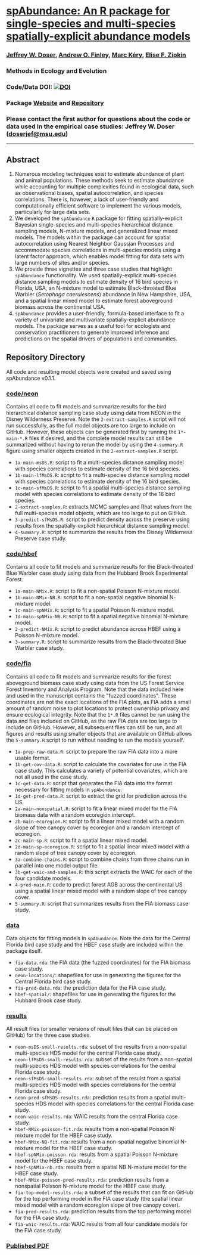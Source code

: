 # [spAbundance: An R package for single-species and multi-species spatially-explicit abundance models](https://besjournals.onlinelibrary.wiley.com/doi/full/10.1111/2041-210X.14332)

### [Jeffrey W. Doser](https://www.jeffdoser.com/), [Andrew O. Finley](https://www.finley-lab.com/), [Marc K&eacute;ry](https://www.mbr-pwrc.usgs.gov/pubanalysis/keryroylebook/), [Elise F. Zipkin](https://zipkinlab.org/) 

### Methods in Ecology and Evolution 

### Code/Data DOI: [![DOI](https://zenodo.org/badge/774694026.svg)](https://zenodo.org/doi/10.5281/zenodo.10841650)

### Package [Website](https://www.jeffdoser.com/files/spabundance-web/) and [Repository](https://github.com/doserjef/spAbundance/)

### Please contact the first author for questions about the code or data used in the empirical case studies: Jeffrey W. Doser (doserjef@msu.edu)

---------------------------------

## Abstract

1. Numerous modeling techniques exist to estimate abundance of plant and animal populations. These methods seek to estimate abundance while accounting for multiple complexities found in ecological data, such as observational biases, spatial autocorrelation, and species correlations. There is, however, a lack of user-friendly and computationally efficient software to implement the various models, particularly for large data sets. 
2. We developed the `spAbundance` `R` package for fitting spatially-explicit Bayesian single-species and multi-species hierarchical distance sampling models, N-mixture models, and generalized linear mixed models. The models within the package can account for spatial autocorrelation using Nearest Neighbor Gaussian Processes and accommodate species correlations in multi-species models using a latent factor approach, which enables model fitting for data sets with large numbers of sites and/or species.
3. We provide three vignettes and three case studies that highlight `spAbundance` functionality. We used spatially-explicit multi-species distance sampling models to estimate density of 16 bird species in Florida, USA, an N-mixture model to estimate Black-throated Blue Warbler (*Setophaga caerulescens*) abundance in New Hampshire, USA, and a spatial linear mixed model to estimate forest aboveground biomass across the continental USA. 
4. `spAbundance` provides a user-friendly, formula-based interface to fit a variety of univariate and multivariate spatially-explicit abundance models. The package serves as a useful tool for ecologists and conservation practitioners to generate improved inference and predictions on the spatial drivers of populations and communities.


## Repository Directory

All code and resulting model objects were created and saved using spAbundance v0.1.1.

### [code/neon](./code/neon)

Contains all code to fit models and summarize results for the bird hierarchical distance sampling case study using data from NEON in the Disney Wilderness Preserve. Note the `2-extract-samples.R` script will not run successfully, as the full model objects are too large to include on GitHub. However, these objects can be generated first by running the `1*-main-*.R` files if desired, and the complete model results can still be summarized without having to rerun the model by using the `4-summary.R` figure using smaller objects created in the `2-extract-samples.R` script.

+ `1a-main-msDS.R`: script to fit a multi-species distance sampling model with species correlations to estimate density of the 16 bird species.
+ `1b-main-lfMsDS.R`: script to fit a multi-species distance sampling model with species correlations to estimate density of the 16 bird species.
+ `1c-main-sfMsDS.R`: script to fit a spatial multi-species distance sampling model with species correlations to estimate density of the 16 bird species.
+ `2-extract-samples.R`: extracts MCMC samples and Rhat values from the full multi-species model objects, which are too large to put on GitHub.
+ `3-predict-sfMsDS.R`: script to predict density across the preserve using results from the spatially-explicit hierarchical distance sampling model.
+ `4-summary.R`: script to summarize the results from the Disney Wilderness Preserve case study.

### [code/hbef](./code/hbef)

Contains all code to fit models and summarize results for the Black-throated Blue Warbler case study using data from the Hubbard Brook Experimental Forest.

+ `1a-main-NMix.R`: script to fit a non-spatial Poisson N-mixture model.
+ `1b-main-NMix-NB.R`: script to fit a non-spatial negative binomial N-mixture model.
+ `1c-main-spNMix.R`: script to fit a spatial Poisson N-mixture model.
+ `1d-main-spNMix-NB.R`: script to fit a spatial negative binomial N-mixture model.
+ `2-predict-NMix.R`: script to predict abundance across HBEF using a Poisson N-mixture model.
+ `3-summary.R`: script to summarize results from the Black-throated Blue Warbler case study. 

### [code/fia](./code/fia)

Contains all code to fit models and summarize results for the forest aboveground biomass case study using data from the US Forest Service Forest Inventory and Analysis Program. Note that the data included here and used in the manuscript contains the "fuzzed coordinates". These coordinates are not the exact locations of the FIA plots, as FIA adds a small amount of random noise to plot locations to protect ownership privacy and ensure ecological integrity. Note that the `1*.R` files cannot be run using the data and files included on GitHub, as the raw FIA data are too large to include on GitHub. However, all subsequent files can still be run,  and all figures and results using smaller objects that are available on GitHub allows the `5-summary.R` script to run without needing to run the models yourself.

+ `1a-prep-raw-data.R`: script to prepare the raw FIA data into a more usable format.
+ `1b-get-cov-data.R`: script to calculate the covariates for use in the FIA case study. This calculates a variety of potential covariates, which are not all used in the case study.
+ `1c-get-data.R`: script that generates the FIA data into the format necessary for fitting models in `spAbundance`.  
+ `1d-get-pred-data.R`: script to extract the grid for prediction across the US.
+ `2a-main-nonspatial.R`: script to fit a linear mixed model for the FIA biomass data with a random ecoregion intercept.
+ `2b-main-ecoregion.R`: script to fit a linear mixed model with a random slope of tree canopy cover by ecoregion and a random intercept of ecoregion.
+ `2c-main-sp.R`: script to fit a spatial linear mixed model.
+ `2d-main-sp-ecoregion.R`: script to fit a spatial linear mixed model with a random slope of tree canopy cover by ecoregion.
+ `3a-combine-chains.R`: script to combine chains from three chains run in parallel into one model output file.
+ `3b-get-waic-and-samples.R`: this script extracts the WAIC for each of the four candidate models. 
+ `4-pred-main.R`: code to predict forest AGB across the continental US using a spatial linear mixed model with a random slope of tree canopy cover.
+ `5-summary.R`: script that summarizes results from the FIA biomass case study.

### [data](./data)

Data objects for fitting models in `spAbundance`. Note the data for the Central Florida bird case study and the HBEF case study are included within the package itself.

+ `fia-data.rda`: the FIA data (the fuzzed coordinates) for the FIA biomass case study.
+ `neon-locations/`: shapefiles for use in generating the figures for the Central Florida bird case study.
+ `fia-pred-data.rda`: the prediction data for the FIA case study.
+ `hbef-spatial/`: shapefiles for use in generating the figures for the Hubbard Brook case study.

### [results](./results)

All result files (or smaller versions of result files that can be placed on GitHub) for the three case studies.

+ `neon-msDS-small-results.rda`: subset of the results from a non-spatial multi-species HDS model for the central Florida case study.
+ `neon-lfMsDS-small-results.rda`: subset of the results from a non-spatial multi-species HDS model with species correlations for the central Florida case study.
+ `neon-sfMsDS-small-results.rda`: subset of the resulst from a spatial multi-species HDS model with species correlations for the central Florida case study.
+ `neon-pred-sfMsDS-results.rda`: prediction results from a spatial multi-species HDS model with species correlations for the central Florida case study.
+ `neon-waic-results.rda`: WAIC results from the central Florida case study.
+ `hbef-NMix-poisson-fit.rda`: results from a non-spatial Poisson N-mixture model for the HBEF case study.
+ `hbef-NMix-NB-fit.rda`: results from a non-spatial negative binomial N-mixture model for the HBEF case study.
+ `hbef-spNMix-poisson.rda`: results from a spatial Poisson N-mixture model for the HBEF case study.
+ `hbef-spNMix-nb.rda`: results from a spatial NB N-mixture model for the HBEF case study.
+ `hbef-NMix-poisson-pred-results.rda`: prediction results from a nonspatial Poisson N-mixture model for the HBEF case study.
+ `fia-top-model-results.rda`: a subset of the results that can fit on GitHub for the top performing model in the FIA case study (the spatial linear mixed model with a random ecoregion slope of tree canopy cover).
+ `fia-pred-results.rda`: prediction results from the top performing model for the FIA case study.
+ `fia-waic-results.rda`: WAIC results from all four candidate models for the FIA case study. 

### [Published PDF](Doser_etal_2024_MEE.pdf)
